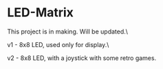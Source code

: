# LED-Matrix

This project is in making. Will be updated.\

v1 - 8x8 LED, used only for display.\

v2 - 8x8 LED, with a joystick with some retro games.
